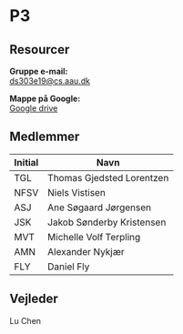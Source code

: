 # P3

## Resourcer

**Gruppe e-mail:**<br>
ds303e19@cs.aau.dk

**Mappe på Google:**<br>
[Google drive](https://drive.google.com/drive/folders/1V0mrdWoIKeoWhyUC1-GAwlDI-MhLqEaa?usp=sharing)

## Medlemmer

| Initial | Navn |
| ------------- | ------------- |
| TGL | Thomas Gjedsted Lorentzen |
| NFSV | Niels Vistisen |
| ASJ | Ane Søgaard Jørgensen |
| JSK | Jakob Sønderby Kristensen |
| MVT | Michelle Volf Terpling |
| AMN | Alexander Nykjær |
| FLY | Daniel Fly |

## Vejleder
Lu Chen 


